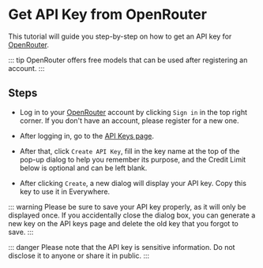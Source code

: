 <script lang="ts" setup>
  import HorizontalCenterImg from "/.vitepress/components/Common/HorizontalCenterImg.vue";
</script>

# Get API Key from OpenRouter

This tutorial will guide you step-by-step on how to get an API key for [OpenRouter](https://openrouter.ai/).

::: tip
OpenRouter offers free models that can be used after registering an account.
:::

## Steps

- Log in to your [OpenRouter](https://openrouter.ai/) account by clicking `Sign in` in the top right corner. If you don't have an account, please register for a new one.

<HorizontalCenterImg
    src="/model-provider/openrouter/login.webp"
    alt="Login"
    width="400px"
  />

- After logging in, go to the [API Keys page](https://openrouter.ai/settings/keys).

<HorizontalCenterImg
    src="/model-provider/openrouter/api-key.webp"
    alt="API Keys page"
  />

- After that, click `Create API Key`, fill in the key name at the top of the pop-up dialog to help you remember its purpose, and the Credit Limit below is optional and can be left blank.

<HorizontalCenterImg
    src="/model-provider/openrouter/create-api-key.webp"
    alt="Create API Key"
    width="400px"
  />

- After clicking `Create`, a new dialog will display your API key. Copy this key to use it in Everywhere.

<HorizontalCenterImg
    src="/model-provider/openrouter/get-api-key.webp"
    alt="Copy API Key"
    width="400px"
  />

::: warning
Please be sure to save your API key properly, as it will only be displayed once. If you accidentally close the dialog box, you can generate a new key on the API keys page and delete the old key that you forgot to save.
:::

::: danger
Please note that the API key is sensitive information. Do not disclose it to anyone or share it in public.
:::